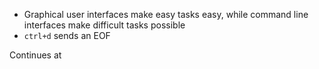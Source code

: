 - Graphical user interfaces make easy tasks easy, while command line interfaces make difficult tasks possible
- `ctrl+d` sends an EOF

Continues at 